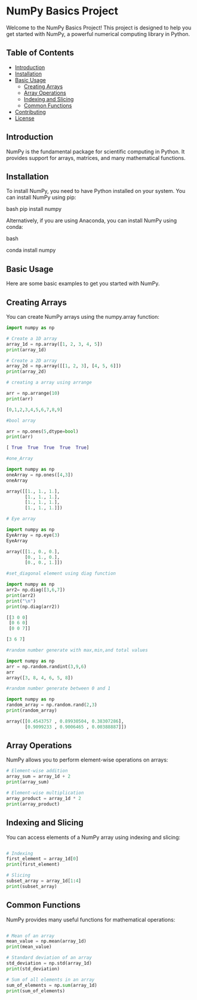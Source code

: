 # NumPy Basics Project

Welcome to the NumPy Basics Project! This project is designed to help you get started with NumPy, a powerful numerical computing library in Python.

## Table of Contents
- [Introduction](#introduction)
- [Installation](#installation)
- [Basic Usage](#basic-usage)
  - [Creating Arrays](#creating-arrays)
  - [Array Operations](#array-operations)
  - [Indexing and Slicing](#indexing-and-slicing)
  - [Common Functions](#common-functions)
- [Contributing](#contributing)
- [License](#license)

## Introduction

NumPy is the fundamental package for scientific computing in Python. It provides support for arrays, matrices, and many mathematical functions.

## Installation

To install NumPy, you need to have Python installed on your system. You can install NumPy using pip:

bash
pip install numpy

Alternatively, if you are using Anaconda, you can install NumPy using conda:

bash

conda install numpy

## Basic Usage

Here are some basic examples to get you started with NumPy.

## Creating Arrays

You can create NumPy arrays using the numpy.array function:

```python
import numpy as np

# Create a 1D array
array_1d = np.array([1, 2, 3, 4, 5])
print(array_1d)

# Create a 2D array
array_2d = np.array([[1, 2, 3], [4, 5, 6]])
print(array_2d)

# creating a array using arrange

arr = np.arrange(10)
print(arr)

[0,1,2,3,4,5,6,7,8,9]

#bool array

arr = np.ones(5,dtype=bool)
print(arr)

[ True  True  True  True  True]

#one_Array

import numpy as np
oneArray = np.ones([4,3])
oneArray

array([[1., 1., 1.],
       [1., 1., 1.],
       [1., 1., 1.],
       [1., 1., 1.]])

# Eye array

import numpy as np
EyeArray = np.eye(3)
EyeArray

array([[1., 0., 0.],
       [0., 1., 0.],
       [0., 0., 1.]])

#set_diagonal element using diag function

import numpy as np
arr2= np.diag([3,6,7])
print(arr2)
print("\n")
print(np.diag(arr2))

[[3 0 0]
 [0 6 0]
 [0 0 7]]

[3 6 7]

#random number generate with max,min,and total values

import numpy as np
arr = np.random.randint(3,9,6)
arr
array([3, 8, 4, 6, 5, 8])

#random number generate between 0 and 1

import numpy as np
random_array = np.random.rand(2,3)
print(random_array)

array([[0.4543757 , 0.89930504, 0.38307286],
       [0.9099233 , 0.9006465 , 0.00388887]])


```

## Array Operations

NumPy allows you to perform element-wise operations on arrays:

```python
# Element-wise addition
array_sum = array_1d + 2
print(array_sum)

# Element-wise multiplication
array_product = array_1d * 2
print(array_product)
```

## Indexing and Slicing

You can access elements of a NumPy array using indexing and slicing:

```python

# Indexing
first_element = array_1d[0]
print(first_element)

# Slicing
subset_array = array_1d[1:4]
print(subset_array)
```

## Common Functions

NumPy provides many useful functions for mathematical operations:

```python

# Mean of an array
mean_value = np.mean(array_1d)
print(mean_value)

# Standard deviation of an array
std_deviation = np.std(array_1d)
print(std_deviation)

# Sum of all elements in an array
sum_of_elements = np.sum(array_1d)
print(sum_of_elements)
```



